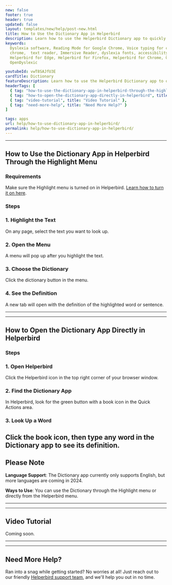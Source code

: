 ```yaml
---
new: false
footer: true
header: true
updated: false
layout: templates/new/help/post-new.html
title: How to Use the Dictionary App in Helperbird
description: Learn how to use the Helperbird Dictionary app to quickly look up word definitions while browsing the web. Simple steps to access the dictionary through the Highlight menu or directly from the Helperbird extension.
keywords:
  Dyslexia software, Reading Mode for Google Chrome, Voice typing for chrome, Text to speech for
  chrome,  text reader, Immersive Reader, dyslexia fonts, accessibility software, dyslexia software,
  Helperbird for Edge, Helperbird for Firefox, Helperbird for Chrome, Opendyslexic for Chrome,
  OpenDyslexic

youtubeId: vwT8SAJfU3E
cardTitle: Dictionary
featureDescription: Learn how to use the Helperbird Dictionary app to quickly look up word definitions while browsing the web. Simple steps to access the dictionary through the Highlight menu or directly from the Helperbird extension.
headerTags: [
  { tag: "how-to-use-the-dictionary-app-in-helperbird-through-the-highlight-menu", title: "How to Use the Dictionary App in Helperbird Through the Highlight Menu" },
  { tag: "how-to-open-the-dictionary-app-directly-in-helperbird", title: "How to Open the Dictionary App Directly in Helperbird" },
  { tag: "video-tutorial", title: "Video Tutorial" },
  { tag: "need-more-help", title: "Need More Help?" }
]

tags: apps
url: help/how-to-use-dictionary-app-in-helperbird/
permalink: help/how-to-use-dictionary-app-in-helperbird/
---
```


---

## How to Use the Dictionary App in Helperbird Through the Highlight Menu

### Requirements

Make sure the Highlight menu is turned on in Helperbird. [Learn how to turn it on here](/help/how-to-use-the-highlight-menu-in-helperbird/).

### Steps

### 1. Highlight the Text

On any page, select the text you want to look up.

### 2. Open the Menu

A menu will pop up after you highlight the text.

### 3. Choose the Dictionary

Click the dictionary button in the menu.

### 4. See the Definition

A new tab will open with the definition of the highlighted word or sentence.

--- 
---

## How to Open the Dictionary App Directly in Helperbird

### Steps

### 1. Open Helperbird

Click the Helperbird icon in the top right corner of your browser window.

### 2. Find the Dictionary App

In Helperbird, look for the green button with a book icon in the Quick Actions area.

### 3. Look Up a Word

Click the book icon, then type any word in the Dictionary app to see its definition.
---

## Please Note

**Language Support**: The Dictionary app currently only supports English, but more languages are coming in 2024.

**Ways to Use**: You can use the Dictionary through the Highlight menu or directly from the Helperbird menu.



---
---

## Video Tutorial

Coming soon.

---
---

## Need More Help?

Ran into a snag while getting started? No worries at all! Just reach out to our friendly [Helperbird support team](/support/), and we'll help you out in no time.






